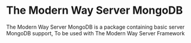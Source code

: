 The Modern Way Server MongoDB
======

The Modern Way Server MongoDB is a package containing basic server MongoDB support,
To be used with The Modern Way Server Framework
